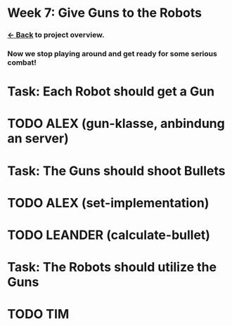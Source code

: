 # Week 7: Give Guns to the Robots

### [<- Back](/index.md) to project overview.

### Now we stop playing around and get ready for some serious combat!

# Task: Each Robot should get a Gun
# TODO ALEX (gun-klasse, anbindung an server)

# Task: The Guns should shoot Bullets
# TODO ALEX (set-implementation)
# TODO LEANDER (calculate-bullet)

# Task: The Robots should utilize the Guns
# TODO TIM
